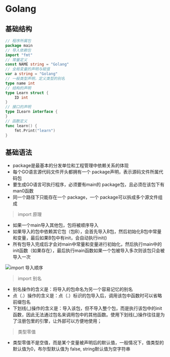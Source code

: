 # Golang

## 基础结构

```go
// 程序所属包
package main
// 导入依赖包
import "fmt"
// 常量定义
const NAME string = "Golang"
// 全局变量的声明与赋值
var a string = "Golang"
// 一般类型声明，定义类型的别名
type name int
// 结构的声明
type Learn struct {
    ID int
}
// 接口的声明
type ILearn interface {
}
// 函数定义
func learn() {
    fmt.Print("learn")
}

```

## 基础语法

+ package是最基本的分发单位和工程管理中依赖关系的体现
+ 每个GO语言源代码文件开头都拥有一个 package声明，表示源码文件所属代码包
+ 要生成GO语言可执行程序，必须要有main的 package包，且必须在该包下有man0函数
+ 同一个路径下只能存在一个 package，一个 package可以拆成多个源文件组成

> import 原理

+ 如果一个main导入其他包，包将被顺序导入
+ 如果导入的包中依赖其它包（包B），会首先导入B包，然后初始化B包中常量和变量，最后如果B包中有init，会自动执行init()
+ 所有包导入完成后才会对main中常量和变量进行初始化，然后执行main中的init函数（如果存在），最后执行main函数如果一个包被导入多次则该包只会被导入一次

![import 导入顺序](http://oss.jankinwu.com/img/733013-20181023224911978-1960747966.png)

> import 别名

+ 别名操作的含义是：将导入的包命名为另一个容易记忆的别名
+ 点（.）操作的含义是：点（.）标识的包导入后，调用该包中函数时可以省略前缀包名
+ 下划线(\_)操作的含义是：导入该包，但不导入整个包，而是执行该包中的init函数，因此无法通过包名来调用包中的其他函数。使用下划线(\_)操作往往是为了注册包里的引擎，让外部可以方便地使用；

> 类型零值

+ 类型零值不是空值，而是某个变量被声明后的默认值，一般情况下，值类型的默认值为0，布尔型默认值为 false, string默认值为空字符串

